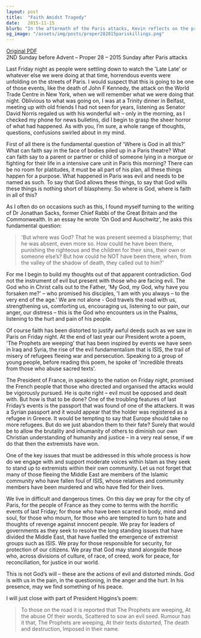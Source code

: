 ```yaml
---
layout: post
title:  "Faith Amidst Tragedy"
date:   2015-11-15
blurb: "In the aftermath of the Paris attacks, Kevin reflects on the presence of God in the face of evil. He challenges the notion that such events are part of God's plan, instead emphasizing God's companionship in suffering. Drawing from Dr. Jonathan Sacks's writings and the President's poem, he calls for support of moderate voices within Islam and for unity in working towards peace and justice."
og_image: "/assets/img/posts/proper282015pariskillings.png"
---
```

[Original PDF](/assets/pdf/proper282015pariskillings.pdf)    
2ND Sunday before Advent – Proper 28 – 2015
Sunday after Paris attacks

Last Friday night as people were settling down to watch the 'Late Late' or whatever else we were doing at that time, horrendous events were unfolding on the streets of Paris. I would suspect that this is going to be one of those events, like the death of John F Kennedy, the attack on the World Trade Centre in New York, when we will remember what we were doing that night. Oblivious to what was going on, I was at a Trinity dinner in Belfast, meeting up with old friends I had not seen for years, listening as Senator David Norris regaled us with his wonderful wit – only in the morning, as I checked my phone for news bulletins, did I begin to grasp the sheer horror of what had happened. As with you, I’m sure, a whole range of thoughts, questions, confusions swirled about in my mind.

First of all there is the fundamental question of 'Where is God in all this?' What can faith say in the face of bodies piled up in a Paris theatre? What can faith say to a parent or partner or child of someone lying in a morgue or fighting for their life in a intensive care unit in Paris this morning? There can be no room for platitudes, it must be all part of his plan, all these things happen for a purpose. What happened in Paris was evil and needs to be named as such. To say that God allows these things, to say that God wills these things is nothing short of blasphemy. So where is God, where is faith in all of this?

As I often do on occasions such as this, I found myself turning to the writing of Dr Jonathan Sacks, former Chief Rabbi of the Great Britain and the Commonwealth. In an essay he wrote 'On God and Auschwitz', he asks this fundamental question:

> 'But where was God? That he was present seemed a blasphemy; that he was absent, even more so. How could he have been there, punishing the righteous and the children for their sins, their own or someone else’s? But how could he NOT have been there, when, from the valley of the shadow of death, they called out to him?'

For me I begin to build my thoughts out of that apparent contradiction. God not the instrument of evil but present with those who are facing evil. The God who in Christ calls out to the Father, 'My God, my God, why have you forsaken me?' – who promised his disciples, 'I am with you always – to the very end of the age.' We are not alone - God travels the road with us, strengthening us, comforting us, encouraging us, listening to our pain, our anger, our distress – this is the God who encounters us in the Psalms, listening to the hurt and pain of his people.

Of course faith has been distorted to justify awful deeds such as we saw in Paris on Friday night. At the end of last year our President wrote a poem, 'The Prophets are weeping' that has been inspired by events we have seen in Iraq and Syria, the rise of the evil fundamentalism that is ISIS, the trail of misery of refugees fleeing war and persecution. Speaking to a group of young people, before reading this poem, he spoke of 'incredible threats from those who abuse sacred texts'.

The President of France, in speaking to the nation on Friday night, promised the French people that those who directed and organised the attacks would be vigorously pursued. He is quite right – evil must be opposed and dealt with. But how is that to be done? One of the troubling features of last Friday’s events is the passport that was found of one of the attackers. It was a Syrian passport and it would appear that the holder was registered as a refugee in Greece. It would be tempting to say that Europe should take no more refugees. But do we just abandon them to their fate? Surely that would be to allow the brutality and inhumanity of others to diminish our own Christian understanding of humanity and justice – in a very real sense, if we do that then the extremists have won.

One of the key issues that must be addressed in this whole process is how do we engage with and support moderate voices within Islam as they seek to stand up to extremists within their own community. Let us not forget that many of those fleeing the Middle East are members of the Islamic community who have fallen foul of ISIS, whose relatives and community members have been murdered and who have fled for their lives.

We live in difficult and dangerous times. On this day we pray for the city of Paris, for the people of France as they come to terms with the horrific events of last Friday; for those who have been scarred in body, mind and soul, for those who mourn, for those who are tempted to turn to hate and thoughts of revenge against innocent people. We pray for leaders of governments as they seek to resolve the long standing issues that have divided the Middle East, that have fuelled the emergence of extremist groups such as ISIS. We pray for those responsible for security, for protection of our citizens. We pray that God may stand alongside those who, across divisions of culture, of race, of creed, work for peace, for reconciliation, for justice in our world.

This is not God’s will – these are the actions of evil and distorted minds. God is with us in the pain, in the questioning, in the anger and the hurt. In his presence, may we find something of his peace.

I will just close with part of President Higgins’s poem:

> To those on the road it is reported that
> The Prophets are weeping,
> At the abuse
> Of their words,
> Scattered to sow an evil seed.
> Rumour has it that,
> The Prophets are weeping,
> At their texts distorted,
> The death and destruction,
> Imposed in their name.
